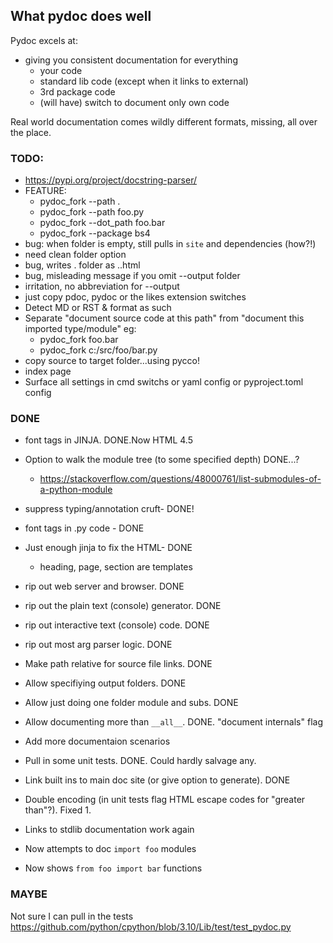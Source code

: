 ## What pydoc does well
Pydoc excels at:
- giving you consistent documentation for everything
  - your code
  - standard lib code (except when it links to external)
  - 3rd package code
  - (will have) switch to document only own code

Real world documentation comes wildly different formats, missing, all over the place.


### TODO:
- https://pypi.org/project/docstring-parser/
- FEATURE:
  - pydoc_fork --path .
  - pydoc_fork --path foo.py
  - pydoc_fork --dot_path foo.bar 
  - pydoc_fork --package bs4
- bug: when folder is empty, still pulls in `site` and dependencies (how?!)
- need clean folder option
- bug, writes . folder as ..html
- bug, misleading message if you omit --output folder
- irritation, no abbreviation for --output
- just copy pdoc, pydoc or the likes extension switches
- Detect MD or RST &amp; format as such
- Separate "document source code at this path" from "document this imported type/module" eg:
  - pydoc_fork foo.bar
  - pydoc_fork c:/src/foo/bar.py
- copy source to target folder...using pycco!
- index page
- Surface all settings in cmd switchs or yaml config or pyproject.toml config

### DONE
- font tags in JINJA. DONE.Now HTML 4.5
- Option to walk the module tree (to some specified depth) DONE...?
  - https://stackoverflow.com/questions/48000761/list-submodules-of-a-python-module

- suppress typing/annotation cruft- DONE!
- font tags in .py code - DONE
- Just enough jinja to fix the HTML- DONE
  - heading, page, section are templates
- rip out web server and browser. DONE
- rip out the plain text (console) generator. DONE
- rip out interactive text (console) code. DONE
- rip out most arg parser logic. DONE
- Make path relative for source file links. DONE
- Allow specifiying output folders. DONE
- Allow just doing one folder module and subs. DONE
- Allow documenting more than `__all__`. DONE. "document internals" flag
- Add more documentaion scenarios
- Pull in some unit tests. DONE. Could hardly salvage any.
- Link built ins to main doc site (or give option to generate). DONE
- Double encoding (in unit tests flag HTML escape codes for "greater than"?). Fixed 1.
- Links to stdlib documentation work again
- Now attempts to doc `import foo` modules
- Now shows `from foo import bar` functions

### MAYBE
Not sure I can pull in the tests
https://github.com/python/cpython/blob/3.10/Lib/test/test_pydoc.py

